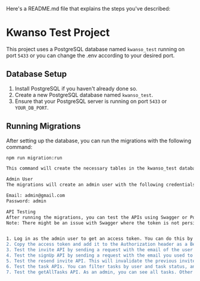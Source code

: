 Here's a README.md file that explains the steps you've described:

# Kwanso Test Project

This project uses a PostgreSQL database named `kwanso_test` running on port `5433` or you can change the  .env according to your desired port.

## Database Setup

1. Install PostgreSQL if you haven't already done so.
2. Create a new PostgreSQL database named `kwanso_test`.
3. Ensure that your PostgreSQL server is running on port `5433` or `YOUR_DB_PORT`.

## Running Migrations

After setting up the database, you can run the migrations with the following command:

```bash
npm run migration:run

This command will create the necessary tables in the kwanso_test database and insert an initial admin user.

Admin User
The migrations will create an admin user with the following credentials:

Email: admin@gmail.com
Password: admin

API Testing
After running the migrations, you can test the APIs using Swagger or Postman.
Note: There might be an issue with Swagger where the token is not persisting in the Authorization header. If you encounter this issue, please use Postman for API testing.


1. Log in as the admin user to get an access token. You can do this by hitting the login API with the admin user's credentials. The API will return an access token.
2. Copy the access token and add it to the Authorization header as a Bearer token when making requests to other APIs.
3. Test the invite API by sending a request with the email of the user you want to invite.
4. Test the signUp API by sending a request with the email you used to invite the user. This will create a new user.
5. Test the resend invite API. This will invalidate the previous invite token and update the expiry time.
6. Test the task APIs. You can filter tasks by user and task status, and use pagination. You can also create and update tasks.
7. Test the getAllTasks API. As an admin, you can see all tasks. Other users can only see their own tasks.


